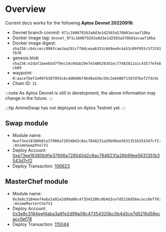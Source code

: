 # Overview
Current docs works for the following **Aptos Devnet 20220916**:
- Devnet branch commit: `971c160079263a8d3e1d2503a570b01ecaaf10ba`
- Docker image tag: `devnet_971c160079263a8d3e1d2503a570b01ecaaf10ba`
- Docker image digest: `sha256:cb4ccecc998fcae3aa291cff8dceaa6353c669ee0c4a53c09f955c5f37d1fb76`
- genesis.blob `sha256:e2daf2aeeb5d7f9ec14c9dab29e7e5486293d1ec77482011a1c43577efebcb09`
- waypoint: `0:aacefbef2e097b307993c6c4d6806f4648a436c59c2e6488f13d7d76ef2fdc0c`
- Chain ID: `31`

:::note
As Aptos Devnet is still in development, the above information may change in the future.
:::


:::tip
AnimeSwap has not deployed on Aptos Testnet yet.
:::

## Swap module
* Module name: `0xe73ee18380b91e37906a728540d2c8ac7848231a26b99ee5631351b3543d7cf2::AnimeSwapPoolV1`
* Deploy Account: [0xe73ee18380b91e37906a728540d2c8ac7848231a26b99ee5631351b3543d7cf2](https://explorer.devnet.aptos.dev/account/0xe73ee18380b91e37906a728540d2c8ac7848231a26b99ee5631351b3543d7cf2)
* Deploy Transaction: [106623](https://explorer.devnet.aptos.dev/txn/106623)

## MasterChef module
* Module name: `0x3e8c3184eef4aba3a91e2d99a08c47354320bc0b4d3ce7d5216d58ecacc0ef78::AnimeMasterChefV1`
* Deploy Account: [0x3e8c3184eef4aba3a91e2d99a08c47354320bc0b4d3ce7d5216d58ecacc0ef78](https://explorer.devnet.aptos.dev/account/0x3e8c3184eef4aba3a91e2d99a08c47354320bc0b4d3ce7d5216d58ecacc0ef78)
* Deploy Transaction: [115044](https://explorer.devnet.aptos.dev/txn/115044)
